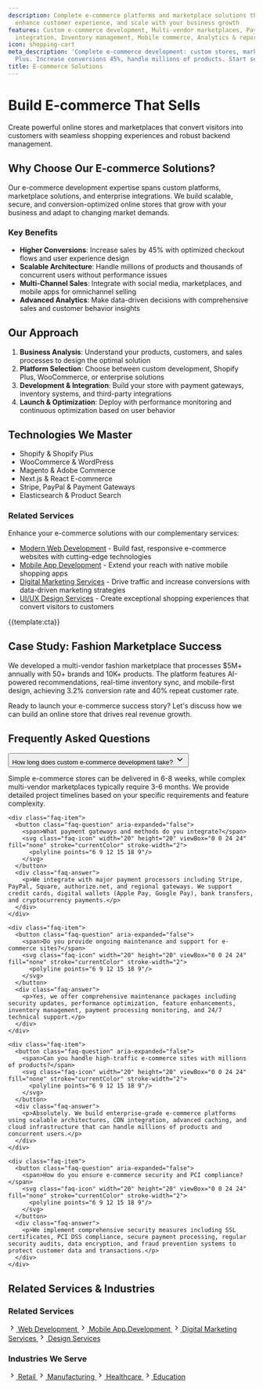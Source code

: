 ```yaml
---
description: Complete e-commerce platforms and marketplace solutions that drive sales,
  enhance customer experience, and scale with your business growth
features: Custom e-commerce development, Multi-vendor marketplaces, Payment gateway
  integration, Inventory management, Mobile commerce, Analytics & reporting
icon: shopping-cart
meta_description: 'Complete e-commerce development: custom stores, marketplaces, Shopify
  Plus. Increase conversions 45%, handle millions of products. Start selling!'
title: E-commerce Solutions
---
```


# Build E-commerce That Sells

Create powerful online stores and marketplaces that convert visitors into customers with seamless shopping experiences and robust backend management.

## Why Choose Our E-commerce Solutions?

Our e-commerce development expertise spans custom platforms, marketplace solutions, and enterprise integrations. We build scalable, secure, and conversion-optimized online stores that grow with your business and adapt to changing market demands.

### Key Benefits

- **Higher Conversions**: Increase sales by 45% with optimized checkout flows and user experience design
- **Scalable Architecture**: Handle millions of products and thousands of concurrent users without performance issues
- **Multi-Channel Sales**: Integrate with social media, marketplaces, and mobile apps for omnichannel selling
- **Advanced Analytics**: Make data-driven decisions with comprehensive sales and customer behavior insights

## Our Approach

1. **Business Analysis**: Understand your products, customers, and sales processes to design the optimal solution
2. **Platform Selection**: Choose between custom development, Shopify Plus, WooCommerce, or enterprise solutions
3. **Development & Integration**: Build your store with payment gateways, inventory systems, and third-party integrations
4. **Launch & Optimization**: Deploy with performance monitoring and continuous optimization based on user behavior

## Technologies We Master

- Shopify & Shopify Plus
- WooCommerce & WordPress
- Magento & Adobe Commerce
- Next.js & React E-commerce
- Stripe, PayPal & Payment Gateways
- Elasticsearch & Product Search

### Related Services
Enhance your e-commerce solutions with our complementary services:
- [Modern Web Development](web-development.html) - Build fast, responsive e-commerce websites with cutting-edge technologies
- [Mobile App Development](mobile_app.development.html) - Extend your reach with native mobile shopping apps
- [Digital Marketing Services](digital_marketing_services.html) - Drive traffic and increase conversions with data-driven marketing strategies
- [UI/UX Design Services](ui_ux_design_services.html) - Create exceptional shopping experiences that convert visitors to customers

{{template:cta}}

## Case Study: Fashion Marketplace Success

We developed a multi-vendor fashion marketplace that processes $5M+ annually with 50+ brands and 10K+ products. The platform features AI-powered recommendations, real-time inventory sync, and mobile-first design, achieving 3.2% conversion rate and 40% repeat customer rate.

Ready to launch your e-commerce success story? Let's discuss how we can build an online store that drives real revenue growth.

## Frequently Asked Questions

<div class="faq-section">
  <div class="faq-list">
    <div class="faq-item">
      <button class="faq-question" aria-expanded="false">
        <span>How long does custom e-commerce development take?</span>
        <svg class="faq-icon" width="20" height="20" viewBox="0 0 24 24" fill="none" stroke="currentColor" stroke-width="2">
          <polyline points="6 9 12 15 18 9"/>
        </svg>
      </button>
      <div class="faq-answer">
        <p>Simple e-commerce stores can be delivered in 6-8 weeks, while complex multi-vendor marketplaces typically require 3-6 months. We provide detailed project timelines based on your specific requirements and feature complexity.</p>
      </div>
    </div>
    
    <div class="faq-item">
      <button class="faq-question" aria-expanded="false">
        <span>What payment gateways and methods do you integrate?</span>
        <svg class="faq-icon" width="20" height="20" viewBox="0 0 24 24" fill="none" stroke="currentColor" stroke-width="2">
          <polyline points="6 9 12 15 18 9"/>
        </svg>
      </button>
      <div class="faq-answer">
        <p>We integrate with major payment processors including Stripe, PayPal, Square, authorize.net, and regional gateways. We support credit cards, digital wallets (Apple Pay, Google Pay), bank transfers, and cryptocurrency payments.</p>
      </div>
    </div>
    
    <div class="faq-item">
      <button class="faq-question" aria-expanded="false">
        <span>Do you provide ongoing maintenance and support for e-commerce sites?</span>
        <svg class="faq-icon" width="20" height="20" viewBox="0 0 24 24" fill="none" stroke="currentColor" stroke-width="2">
          <polyline points="6 9 12 15 18 9"/>
        </svg>
      </button>
      <div class="faq-answer">
        <p>Yes, we offer comprehensive maintenance packages including security updates, performance optimization, feature enhancements, inventory management, payment processing monitoring, and 24/7 technical support.</p>
      </div>
    </div>
    
    <div class="faq-item">
      <button class="faq-question" aria-expanded="false">
        <span>Can you handle high-traffic e-commerce sites with millions of products?</span>
        <svg class="faq-icon" width="20" height="20" viewBox="0 0 24 24" fill="none" stroke="currentColor" stroke-width="2">
          <polyline points="6 9 12 15 18 9"/>
        </svg>
      </button>
      <div class="faq-answer">
        <p>Absolutely. We build enterprise-grade e-commerce platforms using scalable architectures, CDN integration, advanced caching, and cloud infrastructure that can handle millions of products and concurrent users.</p>
      </div>
    </div>
    
    <div class="faq-item">
      <button class="faq-question" aria-expanded="false">
        <span>How do you ensure e-commerce security and PCI compliance?</span>
        <svg class="faq-icon" width="20" height="20" viewBox="0 0 24 24" fill="none" stroke="currentColor" stroke-width="2">
          <polyline points="6 9 12 15 18 9"/>
        </svg>
      </button>
      <div class="faq-answer">
        <p>We implement comprehensive security measures including SSL certificates, PCI DSS compliance, secure payment processing, regular security audits, data encryption, and fraud prevention systems to protect customer data and transactions.</p>
      </div>
    </div>
  </div>
</div>

## Related Services & Industries

<div class="grid grid-2 gap-3xl">
  <div class="related-widget">
    <h3 class="text-xl font-semibold mb-lg">Related Services</h3>
    <div class="related-list">
      <a href="web-development.html" class="related-item">
        <svg class="related-icon" width="16" height="16" viewBox="0 0 24 24" fill="none" stroke="currentColor" stroke-width="2">
          <polyline points="9 18 15 12 9 6"/>
        </svg>
        <span>Web Development</span>
      </a>
      <a href="mobile_app.development.html" class="related-item">
        <svg class="related-icon" width="16" height="16" viewBox="0 0 24 24" fill="none" stroke="currentColor" stroke-width="2">
          <polyline points="9 18 15 12 9 6"/>
        </svg>
        <span>Mobile App.Development</span>
      </a>
      <a href="digital_marketing_services.html" class="related-item">
        <svg class="related-icon" width="16" height="16" viewBox="0 0 24 24" fill="none" stroke="currentColor" stroke-width="2">
          <polyline points="9 18 15 12 9 6"/>
        </svg>
        <span>Digital Marketing Services</span>
      </a>
      <a href="design-services.html" class="related-item">
        <svg class="related-icon" width="16" height="16" viewBox="0 0 24 24" fill="none" stroke="currentColor" stroke-width="2">
          <polyline points="9 18 15 12 9 6"/>
        </svg>
        <span>Design Services</span>
      </a>
    </div>
  </div>
  
  <div class="related-widget">
    <h3 class="text-xl font-semibold mb-lg">Industries We Serve</h3>
    <div class="related-list">
      <a href="../industries/retail.html" class="related-item">
        <svg class="related-icon" width="16" height="16" viewBox="0 0 24 24" fill="none" stroke="currentColor" stroke-width="2">
          <polyline points="9 18 15 12 9 6"/>
        </svg>
        <span>Retail</span>
      </a>
      <a href="../industries/manufacturing.html" class="related-item">
        <svg class="related-icon" width="16" height="16" viewBox="0 0 24 24" fill="none" stroke="currentColor" stroke-width="2">
          <polyline points="9 18 15 12 9 6"/>
        </svg>
        <span>Manufacturing</span>
      </a>
      <a href="../industries/healthcare.html" class="related-item">
        <svg class="related-icon" width="16" height="16" viewBox="0 0 24 24" fill="none" stroke="currentColor" stroke-width="2">
          <polyline points="9 18 15 12 9 6"/>
        </svg>
        <span>Healthcare</span>
      </a>
      <a href="../industries/education.html" class="related-item">
        <svg class="related-icon" width="16" height="16" viewBox="0 0 24 24" fill="none" stroke="currentColor" stroke-width="2">
          <polyline points="9 18 15 12 9 6"/>
        </svg>
        <span>Education</span>
      </a>
    </div>
  </div>
</div>